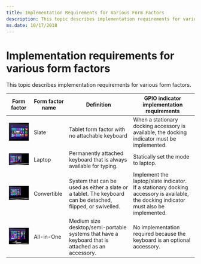 ```yaml
---
title: Implementation Requirements for Various Form Factors
description: This topic describes implementation requirements for various form factors.
ms.date: 10/17/2018
---
```


# Implementation requirements for various form factors

This topic describes implementation requirements for various form factors.

|Form factor|Form factor name|Definition|GPIO indicator implementation requirements|
|----|----|----|----|
|![slate form factor.](images/slate.jpg)|Slate|Tablet form factor with no attachable keyboard|When a stationary docking accessory is available, the docking indicator must be implemented.|
|![Laptop form factor.](images/laptop.jpg)|Laptop|Permanently attached keyboard that is always available for typing.|Statically set the mode to laptop.|
|![convertible form factor.](images/convertible.jpg)|Convertible|System that can be used as either a slate or a tablet. The keyboard can be detached, flipped, or swivelled.|Implement the laptop/slate indicator.</br>If a stationary docking accessory is available, the docking indicator must also be implemented.|
|![all-in-one form factor.](images/allinone.jpg)|All-in-One|Medium size desktop/semi-portable systems that have a keyboard that is attached as an accessory.|No implementation required because the keyboard is an optional accessory.|
